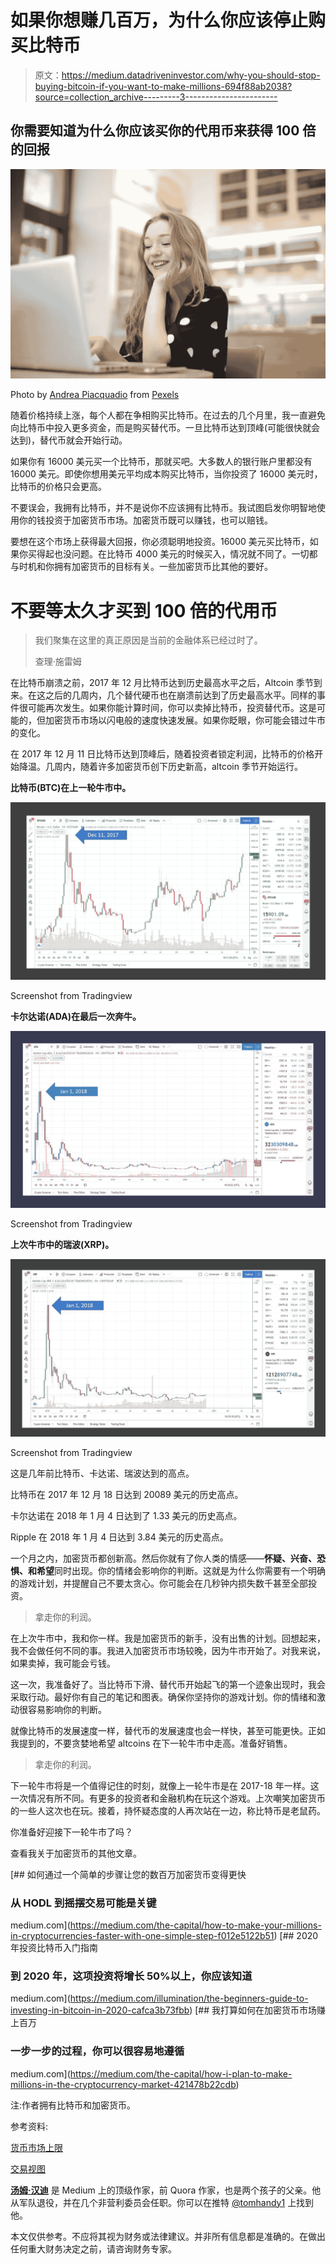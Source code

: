 # 如果你想赚几百万，为什么你应该停止购买比特币

> 原文：<https://medium.datadriveninvestor.com/why-you-should-stop-buying-bitcoin-if-you-want-to-make-millions-694f88ab2038?source=collection_archive---------3----------------------->

## 你需要知道为什么你应该买你的代用币来获得 100 倍的回报

![](img/95a8884291a7b3431f15eb93984700e6.png)

Photo by [Andrea Piacquadio](https://www.pexels.com/@olly?utm_content=attributionCopyText&utm_medium=referral&utm_source=pexels) from [Pexels](https://www.pexels.com/photo/woman-in-black-and-white-polka-dots-dress-sitting-on-chair-3783834/?utm_content=attributionCopyText&utm_medium=referral&utm_source=pexels)

随着价格持续上涨，每个人都在争相购买比特币。在过去的几个月里，我一直避免向比特币中投入更多资金，而是购买替代币。一旦比特币达到顶峰(可能很快就会达到)，替代币就会开始行动。

如果你有 16000 美元买一个比特币，那就买吧。大多数人的银行账户里都没有 16000 美元。即使你想用美元平均成本购买比特币，当你投资了 16000 美元时，比特币的价格只会更高。

不要误会，我拥有比特币，并不是说你不应该拥有比特币。我试图启发你明智地使用你的钱投资于加密货币市场。加密货币既可以赚钱，也可以赔钱。

要想在这个市场上获得最大回报，你必须聪明地投资。16000 美元买比特币，如果你买得起也没问题。在比特币 4000 美元的时候买入，情况就不同了。一切都与时机和你拥有加密货币的目标有关。一些加密货币比其他的要好。

# 不要等太久才买到 100 倍的代用币

> 我们聚集在这里的真正原因是当前的金融体系已经过时了。
> 
> 查理·施雷姆

在比特币崩溃之前，2017 年 12 月比特币达到历史最高水平之后，Altcoin 季节到来。在这之后的几周内，几个替代硬币也在崩溃前达到了历史最高水平。同样的事件很可能再次发生。如果你能计算时间，你可以卖掉比特币，投资替代币。这是可能的，但加密货币市场以闪电般的速度快速发展。如果你眨眼，你可能会错过牛市的变化。

在 2017 年 12 月 11 日比特币达到顶峰后，随着投资者锁定利润，比特币的价格开始降温。几周内，随着许多加密货币创下历史新高，altcoin 季节开始运行。

**比特币(BTC)在上一轮牛市中。**

![](img/d1fb9dc4aa56b5ebb089cabebc6a0aa6.png)

Screenshot from Tradingview

**卡尔达诺(ADA)在最后一次奔牛。**

![](img/312140329b989c763eed9b1cd01ab144.png)

Screenshot from Tradingview

**上次牛市中的瑞波(XRP)。**

![](img/0cf772423d725ad8a5f6e8400e4c6047.png)

Screenshot from Tradingview

这是几年前比特币、卡达诺、瑞波达到的高点。

比特币在 2017 年 12 月 18 日达到 20089 美元的历史高点。

卡尔达诺在 2018 年 1 月 4 日达到了 1.33 美元的历史高点。

Ripple 在 2018 年 1 月 4 日达到 3.84 美元的历史高点。

一个月之内，加密货币都创新高。然后你就有了你人类的情感——**怀疑、兴奋、恐惧、**和**希望**同时出现。你的情绪会影响你的判断。这就是为什么你需要有一个明确的游戏计划，并提醒自己不要太贪心。你可能会在几秒钟内损失数千甚至全部投资。

> 拿走你的利润。

在上次牛市中，我和你一样。我是加密货币的新手，没有出售的计划。回想起来，我不会做任何不同的事。我进入加密货币市场较晚，因为牛市开始了。对我来说，如果卖掉，我可能会亏钱。

这一次，我准备好了。当比特币下滑、替代币开始起飞的第一个迹象出现时，我会采取行动。最好你有自己的笔记和图表。确保你坚持你的游戏计划。你的情绪和激动很容易影响你的判断。

就像比特币的发展速度一样，替代币的发展速度也会一样快，甚至可能更快。正如我提到的，不要贪婪地希望 altcoins 在下一轮牛市中走高。准备好销售。

> 拿走你的利润。

下一轮牛市将是一个值得记住的时刻，就像上一轮牛市是在 2017-18 年一样。这一次情况有所不同。有更多的投资者和金融机构在玩这个游戏。上次嘲笑加密货币的一些人这次也在玩。接着，持怀疑态度的人再次站在一边，称比特币是老鼠药。

你准备好迎接下一轮牛市了吗？

查看我关于加密货币的其他文章。

[](https://medium.com/the-capital/how-to-make-your-millions-in-cryptocurrencies-faster-with-one-simple-step-f012e5122b51) [## 如何通过一个简单的步骤让您的数百万加密货币变得更快

### 从 HODL 到摇摆交易可能是关键

medium.com](https://medium.com/the-capital/how-to-make-your-millions-in-cryptocurrencies-faster-with-one-simple-step-f012e5122b51) [](https://medium.com/illumination/the-beginners-guide-to-investing-in-bitcoin-in-2020-cafca3b73fbb) [## 2020 年投资比特币入门指南

### 到 2020 年，这项投资将增长 50%以上，你应该知道

medium.com](https://medium.com/illumination/the-beginners-guide-to-investing-in-bitcoin-in-2020-cafca3b73fbb) [](https://medium.com/the-capital/how-i-plan-to-make-millions-in-the-cryptocurrency-market-421478b22cdb) [## 我打算如何在加密货币市场赚上百万

### 一步一步的过程，你可以很容易地遵循

medium.com](https://medium.com/the-capital/how-i-plan-to-make-millions-in-the-cryptocurrency-market-421478b22cdb) 

注:作者拥有比特币和加密货币。

参考资料:

[货币市场上限](https://coinmarketcap.com/)

[交易视图](https://www.tradingview.com/)

[**汤姆·汉迪**](https://medium.com/@tomhandy1) 是 Medium 上的顶级作家，前 Quora 作家，也是两个孩子的父亲。他从军队退役，并在几个非营利委员会任职。你可以在推特 [@tomhandy1](http://www.twitter.com/tomhandy1) 上找到他。

本文仅供参考。不应将其视为财务或法律建议。并非所有信息都是准确的。在做出任何重大财务决定之前，请咨询财务专家。